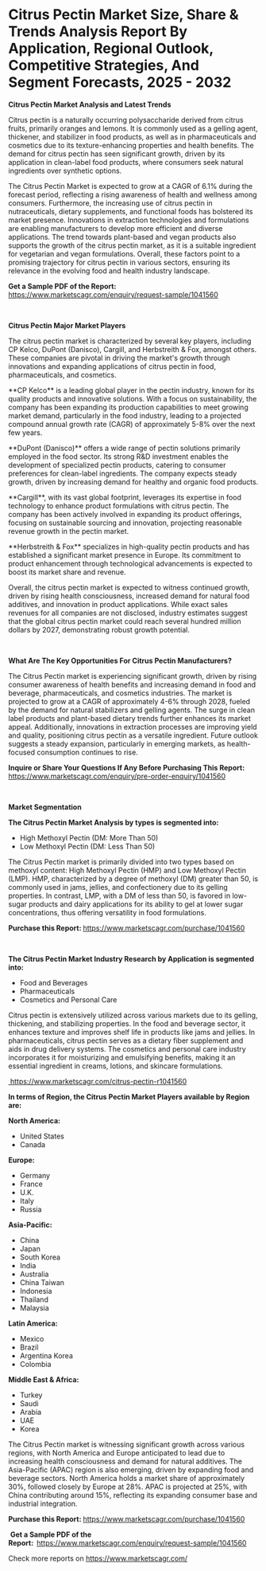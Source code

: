 <p><h1>Citrus Pectin Market Size, Share & Trends Analysis Report By Application, Regional Outlook, Competitive Strategies, And Segment Forecasts, 2025 - 2032</h1></p><p><strong>Citrus Pectin Market Analysis and Latest Trends</strong></p>
<p><p>Citrus pectin is a naturally occurring polysaccharide derived from citrus fruits, primarily oranges and lemons. It is commonly used as a gelling agent, thickener, and stabilizer in food products, as well as in pharmaceuticals and cosmetics due to its texture-enhancing properties and health benefits. The demand for citrus pectin has seen significant growth, driven by its application in clean-label food products, where consumers seek natural ingredients over synthetic options.</p><p>The Citrus Pectin Market is expected to grow at a CAGR of 6.1% during the forecast period, reflecting a rising awareness of health and wellness among consumers. Furthermore, the increasing use of citrus pectin in nutraceuticals, dietary supplements, and functional foods has bolstered its market presence. Innovations in extraction technologies and formulations are enabling manufacturers to develop more efficient and diverse applications. The trend towards plant-based and vegan products also supports the growth of the citrus pectin market, as it is a suitable ingredient for vegetarian and vegan formulations. Overall, these factors point to a promising trajectory for citrus pectin in various sectors, ensuring its relevance in the evolving food and health industry landscape.</p></p>
<p><strong>Get a Sample PDF of the Report:&nbsp;</strong> <a href="https://www.marketscagr.com/enquiry/request-sample/1041560?utm_campaign=3095&utm_medium=2&utm_source=Github&utm_content=ia&utm_term=07042025&utm_id=citrus-pectin">https://www.marketscagr.com/enquiry/request-sample/1041560</a></p>
<p>&nbsp;</p>
<p><strong>Citrus Pectin Major Market Players</strong></p>
<p><p>The citrus pectin market is characterized by several key players, including CP Kelco, DuPont (Danisco), Cargill, and Herbstreith & Fox, amongst others. These companies are pivotal in driving the market's growth through innovations and expanding applications of citrus pectin in food, pharmaceuticals, and cosmetics.</p><p>**CP Kelco** is a leading global player in the pectin industry, known for its quality products and innovative solutions. With a focus on sustainability, the company has been expanding its production capabilities to meet growing market demand, particularly in the food industry, leading to a projected compound annual growth rate (CAGR) of approximately 5-8% over the next few years.</p><p>**DuPont (Danisco)** offers a wide range of pectin solutions primarily employed in the food sector. Its strong R&D investment enables the development of specialized pectin products, catering to consumer preferences for clean-label ingredients. The company expects steady growth, driven by increasing demand for healthy and organic food products.</p><p>**Cargill**, with its vast global footprint, leverages its expertise in food technology to enhance product formulations with citrus pectin. The company has been actively involved in expanding its product offerings, focusing on sustainable sourcing and innovation, projecting reasonable revenue growth in the pectin market.</p><p>**Herbstreith & Fox** specializes in high-quality pectin products and has established a significant market presence in Europe. Its commitment to product enhancement through technological advancements is expected to boost its market share and revenue.</p><p>Overall, the citrus pectin market is expected to witness continued growth, driven by rising health consciousness, increased demand for natural food additives, and innovation in product applications. While exact sales revenues for all companies are not disclosed, industry estimates suggest that the global citrus pectin market could reach several hundred million dollars by 2027, demonstrating robust growth potential.</p></p>
<p>&nbsp;</p>
<p><strong>What Are The Key Opportunities For Citrus Pectin Manufacturers?</strong></p>
<p><p>The Citrus Pectin market is experiencing significant growth, driven by rising consumer awareness of health benefits and increasing demand in food and beverage, pharmaceuticals, and cosmetics industries. The market is projected to grow at a CAGR of approximately 4-6% through 2028, fueled by the demand for natural stabilizers and gelling agents. The surge in clean label products and plant-based dietary trends further enhances its market appeal. Additionally, innovations in extraction processes are improving yield and quality, positioning citrus pectin as a versatile ingredient. Future outlook suggests a steady expansion, particularly in emerging markets, as health-focused consumption continues to rise.</p></p>
<p><strong>Inquire or Share Your Questions If Any Before Purchasing This Report:</strong> <a href="https://www.marketscagr.com/enquiry/pre-order-enquiry/1041560?utm_campaign=3095&utm_medium=2&utm_source=Github&utm_content=ia&utm_term=07042025&utm_id=citrus-pectin">https://www.marketscagr.com/enquiry/pre-order-enquiry/1041560</a></p>
<p>&nbsp;</p>
<p><strong>Market Segmentation</strong></p>
<p><strong>The Citrus Pectin Market Analysis by types is segmented into:</strong></p>
<p><ul><li>High Methoxyl Pectin (DM: More Than 50)</li><li>Low Methoxyl Pectin (DM: Less Than 50)</li></ul></p>
<p><p>The Citrus Pectin market is primarily divided into two types based on methoxyl content: High Methoxyl Pectin (HMP) and Low Methoxyl Pectin (LMP). HMP, characterized by a degree of methoxyl (DM) greater than 50, is commonly used in jams, jellies, and confectionery due to its gelling properties. In contrast, LMP, with a DM of less than 50, is favored in low-sugar products and dairy applications for its ability to gel at lower sugar concentrations, thus offering versatility in food formulations.</p></p>
<p><strong>Purchase this Report:&nbsp;</strong><a href="https://www.marketscagr.com/purchase/1041560?utm_campaign=3095&utm_medium=2&utm_source=Github&utm_content=ia&utm_term=07042025&utm_id=citrus-pectin">https://www.marketscagr.com/purchase/1041560</a></p>
<p>&nbsp;</p>
<p><strong>The Citrus Pectin Market Industry Research by Application is segmented into:</strong></p>
<p><ul><li>Food and Beverages</li><li>Pharmaceuticals</li><li>Cosmetics and Personal Care</li></ul></p>
<p><p>Citrus pectin is extensively utilized across various markets due to its gelling, thickening, and stabilizing properties. In the food and beverage sector, it enhances texture and improves shelf life in products like jams and jellies. In pharmaceuticals, citrus pectin serves as a dietary fiber supplement and aids in drug delivery systems. The cosmetics and personal care industry incorporates it for moisturizing and emulsifying benefits, making it an essential ingredient in creams, lotions, and skincare formulations.</p></p>
<p><a href="https://www.marketscagr.com/citrus-pectin-r1041560?utm_campaign=3095&utm_medium=2&utm_source=Github&utm_content=ia&utm_term=07042025&utm_id=citrus-pectin">&nbsp;https://www.marketscagr.com/citrus-pectin-r1041560</a></p>
<p><strong>In terms of Region, the Citrus Pectin Market Players available by Region are:</strong></p>
<p>
    <p> <strong> North America: </strong>
        <ul>
            <li>United States</li>
            <li>Canada</li>
        </ul>
        </p> 
    <p> <strong> Europe: </strong>
        <ul>
            <li>Germany</li>
            <li>France</li>
            <li>U.K.</li>
            <li>Italy</li>
            <li>Russia</li>
        </ul>
        </p> 
    <p> <strong> Asia-Pacific: </strong>
        <ul>
            <li>China</li>
            <li>Japan</li>
            <li>South Korea</li>
            <li>India</li>
            <li>Australia</li>
            <li>China Taiwan</li>
            <li>Indonesia</li>
            <li>Thailand</li>
            <li>Malaysia</li>
        </ul>
        </p> 
    <p> <strong> Latin America: </strong>
        <ul>
            <li>Mexico</li>
            <li>Brazil</li>
            <li>Argentina Korea</li>
            <li>Colombia</li>
        </ul>
        </p> 
    <p> <strong> Middle East & Africa: </strong>
        <ul>
            <li>Turkey</li>
            <li>Saudi</li>
            <li>Arabia</li>
            <li>UAE</li>
            <li>Korea</li>
        </ul>
    </p>
    </p>
<p><p>The Citrus Pectin market is witnessing significant growth across various regions, with North America and Europe anticipated to lead due to increasing health consciousness and demand for natural additives. The Asia-Pacific (APAC) region is also emerging, driven by expanding food and beverage sectors. North America holds a market share of approximately 30%, followed closely by Europe at 28%. APAC is projected at 25%, with China contributing around 15%, reflecting its expanding consumer base and industrial integration.</p></p>
<p><strong>Purchase this Report: </strong><a href="https://www.marketscagr.com/purchase/1041560?utm_campaign=3095&utm_medium=2&utm_source=Github&utm_content=ia&utm_term=07042025&utm_id=citrus-pectin">https://www.marketscagr.com/purchase/1041560</a></p>
<p>&nbsp;<strong>Get a Sample PDF of the Report:&nbsp;&nbsp;</strong><a href="https://www.marketscagr.com/enquiry/request-sample/1041560?utm_campaign=3095&utm_medium=2&utm_source=Github&utm_content=ia&utm_term=07042025&utm_id=citrus-pectin">https://www.marketscagr.com/enquiry/request-sample/1041560</a></p>
<p><strong></strong></p>
<p>Check more reports on <a href="https://www.marketscagr.com/?utm_campaign=3095&utm_medium=2&utm_source=Github&utm_content=ia&utm_term=07042025&utm_id=citrus-pectin">https://www.marketscagr.com/</a></p>
